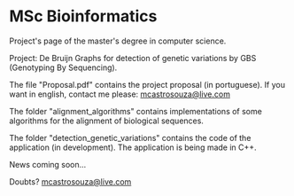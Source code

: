 # MSc Bioinformatics

Project's page of the master's degree in computer science.

Project: De Bruijn Graphs for detection of genetic variations by GBS (Genotyping By Sequencing).

The file "Proposal.pdf" contains the project proposal (in portuguese). If you want in english, contact me please: mcastrosouza@live.com

The folder "alignment_algorithms" contains implementations of some algorithms for the alignment of biological sequences.

The folder "detection_genetic_variations" contains the code of the application (in development). The application is being made in C++.

News coming soon...

Doubts? mcastrosouza@live.com